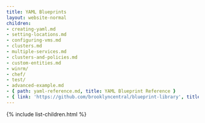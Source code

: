 ```yaml
---
title: YAML Blueprints
layout: website-normal
children:
- creating-yaml.md
- setting-locations.md
- configuring-vms.md
- clusters.md
- multiple-services.md
- clusters-and-policies.md
- custom-entities.md
- winrm/
- chef/
- test/
- advanced-example.md
- { path: yaml-reference.md, title: YAML Blueprint Reference }
- { link: 'https://github.com/brooklyncentral/blueprint-library', title: 'GitHub Blueprint Library' }
---
```



{% include list-children.html %}
